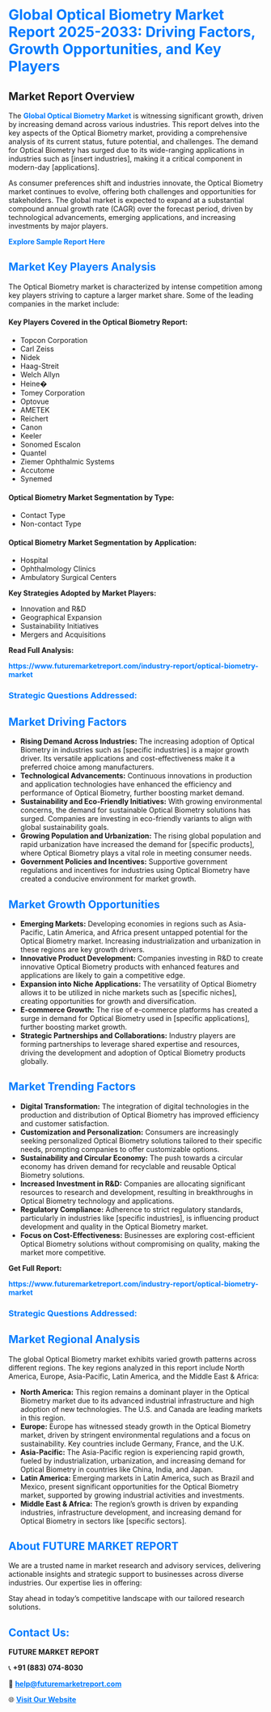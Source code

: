 <h1 style="color: #007BFF;">Global Optical Biometry Market Report 2025-2033: Driving Factors, Growth Opportunities, and Key Players</h1>

<section id="overview">
<h2>Market Report Overview</h2>
<p>The <a href="https://www.futuremarketreport.com/industry-report/optical-biometry-market" style="color: #007BFF; text-decoration: none;"><strong>Global Optical Biometry Market</strong></a> is witnessing significant growth, driven by increasing demand across various industries. This report delves into the key aspects of the Optical Biometry market, providing a comprehensive analysis of its current status, future potential, and challenges. The demand for Optical Biometry has surged due to its wide-ranging applications in industries such as [insert industries], making it a critical component in modern-day [applications].</p>
<p>As consumer preferences shift and industries innovate, the Optical Biometry market continues to evolve, offering both challenges and opportunities for stakeholders. The global market is expected to expand at a substantial compound annual growth rate (CAGR) over the forecast period, driven by technological advancements, emerging applications, and increasing investments by major players.</p>
</section>

<section id="overview">
<p><a href="https://www.futuremarketreport.com/request-sample/reportId=106262" style="color: #007BFF; text-decoration: none;"><strong>Explore Sample Report Here</strong></a></p>
</section>

<section id="key-players">
<h2 style="color: #007BFF;">Market Key Players Analysis</h2>
<p>The Optical Biometry market is characterized by intense competition among key players striving to capture a larger market share. Some of the leading companies in the market include:</p>
<h4>Key Players Covered in the Optical Biometry Report:</h4>
<ul><li>Topcon Corporation</li><li>Carl Zeiss</li><li>Nidek</li><li>Haag-Streit</li><li>Welch Allyn</li><li>Heine�</li><li>Tomey Corporation</li><li>Optovue</li><li>AMETEK</li><li>Reichert</li><li>Canon</li><li>Keeler</li><li>Sonomed Escalon</li><li>Quantel</li><li>Ziemer Ophthalmic Systems</li><li>Accutome</li><li>Synemed</li></ul>
<h4>Optical Biometry Market Segmentation by Type:</h4>
<ul><li>Contact Type</li><li>Non-contact Type</li></ul>

<h4>Optical Biometry Market Segmentation by Application:</h4>
<ul><li>Hospital</li><li>Ophthalmology Clinics</li><li>Ambulatory Surgical Centers</li></ul>
<p><strong>Key Strategies Adopted by Market Players:</strong></p>
<ul>
<li>Innovation and R&D</li>
<li>Geographical Expansion</li>
<li>Sustainability Initiatives</li>
<li>Mergers and Acquisitions</li>
</ul>
</section>

<section>
<p><strong>Read Full Analysis: </strong></p><a href="https://www.futuremarketreport.com/industry-report/optical-biometry-market" style="color: #007BFF; text-decoration: none;"><strong>https://www.futuremarketreport.com/industry-report/optical-biometry-market</strong></a>
<h3 style="color: #007BFF;">Strategic Questions Addressed:</h3>
</section>

<section id="driving-factors">
<h2 style="color: #007BFF;">Market Driving Factors</h2>
<ul>
<li><strong>Rising Demand Across Industries:</strong> The increasing adoption of Optical Biometry in industries such as [specific industries] is a major growth driver. Its versatile applications and cost-effectiveness make it a preferred choice among manufacturers.</li>
<li><strong>Technological Advancements:</strong> Continuous innovations in production and application technologies have enhanced the efficiency and performance of Optical Biometry, further boosting market demand.</li>
<li><strong>Sustainability and Eco-Friendly Initiatives:</strong> With growing environmental concerns, the demand for sustainable Optical Biometry solutions has surged. Companies are investing in eco-friendly variants to align with global sustainability goals.</li>
<li><strong>Growing Population and Urbanization:</strong> The rising global population and rapid urbanization have increased the demand for [specific products], where Optical Biometry plays a vital role in meeting consumer needs.</li>
<li><strong>Government Policies and Incentives:</strong> Supportive government regulations and incentives for industries using Optical Biometry have created a conducive environment for market growth.</li>
</ul>
</section>

<section id="growth-opportunities">
<h2 style="color: #007BFF;">Market Growth Opportunities</h2>
<ul>
<li><strong>Emerging Markets:</strong> Developing economies in regions such as Asia-Pacific, Latin America, and Africa present untapped potential for the Optical Biometry market. Increasing industrialization and urbanization in these regions are key growth drivers.</li>
<li><strong>Innovative Product Development:</strong> Companies investing in R&D to create innovative Optical Biometry products with enhanced features and applications are likely to gain a competitive edge.</li>
<li><strong>Expansion into Niche Applications:</strong> The versatility of Optical Biometry allows it to be utilized in niche markets such as [specific niches], creating opportunities for growth and diversification.</li>
<li><strong>E-commerce Growth:</strong> The rise of e-commerce platforms has created a surge in demand for Optical Biometry used in [specific applications], further boosting market growth.</li>
<li><strong>Strategic Partnerships and Collaborations:</strong> Industry players are forming partnerships to leverage shared expertise and resources, driving the development and adoption of Optical Biometry products globally.</li>
</ul>
</section>

<section id="trending-factors">
<h2 style="color: #007BFF;">Market Trending Factors</h2>
<ul>
<li><strong>Digital Transformation:</strong> The integration of digital technologies in the production and distribution of Optical Biometry has improved efficiency and customer satisfaction.</li>
<li><strong>Customization and Personalization:</strong> Consumers are increasingly seeking personalized Optical Biometry solutions tailored to their specific needs, prompting companies to offer customizable options.</li>
<li><strong>Sustainability and Circular Economy:</strong> The push towards a circular economy has driven demand for recyclable and reusable Optical Biometry solutions.</li>
<li><strong>Increased Investment in R&D:</strong> Companies are allocating significant resources to research and development, resulting in breakthroughs in Optical Biometry technology and applications.</li>
<li><strong>Regulatory Compliance:</strong> Adherence to strict regulatory standards, particularly in industries like [specific industries], is influencing product development and quality in the Optical Biometry market.</li>
<li><strong>Focus on Cost-Effectiveness:</strong> Businesses are exploring cost-efficient Optical Biometry solutions without compromising on quality, making the market more competitive.</li>
</ul>
</section>

<section>
<p><strong>Get Full Report: </strong></p><a href="https://www.futuremarketreport.com/industry-report/optical-biometry-market" style="color: #007BFF; text-decoration: none;"><strong>https://www.futuremarketreport.com/industry-report/optical-biometry-market</strong></a>
<h3 style="color: #007BFF;">Strategic Questions Addressed:</h3>
</section>


<section id="regional-analysis">
<h2 style="color: #007BFF;">Market Regional Analysis</h2>
<p>The global Optical Biometry market exhibits varied growth patterns across different regions. The key regions analyzed in this report include North America, Europe, Asia-Pacific, Latin America, and the Middle East & Africa:</p>
<ul>
<li><strong>North America:</strong> This region remains a dominant player in the Optical Biometry market due to its advanced industrial infrastructure and high adoption of new technologies. The U.S. and Canada are leading markets in this region.</li>
<li><strong>Europe:</strong> Europe has witnessed steady growth in the Optical Biometry market, driven by stringent environmental regulations and a focus on sustainability. Key countries include Germany, France, and the U.K.</li>
<li><strong>Asia-Pacific:</strong> The Asia-Pacific region is experiencing rapid growth, fueled by industrialization, urbanization, and increasing demand for Optical Biometry in countries like China, India, and Japan.</li>
<li><strong>Latin America:</strong> Emerging markets in Latin America, such as Brazil and Mexico, present significant opportunities for the Optical Biometry market, supported by growing industrial activities and investments.</li>
<li><strong>Middle East & Africa:</strong> The region’s growth is driven by expanding industries, infrastructure development, and increasing demand for Optical Biometry in sectors like [specific sectors].</li>
</ul>
</section>

<footer>
<h2 style="color: #007BFF;">About FUTURE MARKET REPORT</h2>
<p>We are a trusted name in market research and advisory services, delivering actionable insights and strategic support to businesses across diverse industries. Our expertise lies in offering:</p>

<p>Stay ahead in today’s competitive landscape with our tailored research solutions.</p>

<h2 style="color: #007BFF;">Contact Us:</h2>
<p><strong>FUTURE MARKET REPORT</strong></p>
<p>📞 <strong>+91 (883) 074-8030</strong></p>
<p>📧 <strong><a href="mailto:help@futuremarketreport.com" style="color: #007BFF;">help@futuremarketreport.com</a></strong></p>
<p>🌐 <strong><a href="https://www.futuremarketreport.com/" style="color: #007BFF;">Visit Our Website</a></strong></p>
</footer>